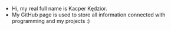 - Hi, my real full name is Kacper Kędzior. 
- My GitHub page is used to store all information connected with programming and my projects :)
